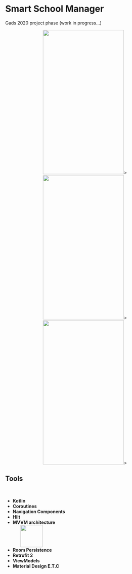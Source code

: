 # Smart School Manager 
Gads 2020 project phase (work in progress...)

<a href='https://developer.android.com/jetpack/guide' target='_blank'></a>
<p align="center">
  <img src="https://user-images.githubusercontent.com/35488181/95600716-744d1b00-0a4a-11eb-99a4-f3bd4d83d6cc.png" width="256" height="455">>
<img src="https://user-images.githubusercontent.com/35488181/95600720-757e4800-0a4a-11eb-897f-a9d130a1a99d.png" width="256" height="455">>
<img src="https://user-images.githubusercontent.com/35488181/95600725-7616de80-0a4a-11eb-8a66-a7b47d71b59a.png" width="256" height="455">>

</p>

<a href='https://developer.android.com/jetpack/guide' target='_blank'></a>

<h2><strong>Tools</strong></h2>
<br>

<ul>
<li><strong>Kotlin</strong></li>
<li>
<strong>Coroutines</strong><br>
</li>
<li>
<strong>Navigation Components</strong><br>
</li>
<li>
<strong>Hilt</strong><br>
</li>
<li>
<strong>MVVM architecture</strong><br>
<ol>
<img src="https://user-images.githubusercontent.com/35488181/94847777-f02bdf80-041a-11eb-8115-0f92748890ea.png" width="70">

</ol>
</li>
<li>
<strong>Room Persistence</strong><br>
<ol>
</ol>
</li>
<li>
<strong>Retrofit 2</strong><br>
</li>
<li>
<strong>ViewModels</strong><br>
</li>
<li>
<strong>Material Design E.T.C</strong><br>
</li>
</ul>
<br>
